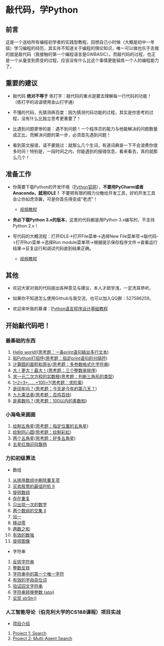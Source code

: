 # 敲代码，学Python

## 前言

这是一个送给所有编程初学者的实践型教程，回想自己小时候（大概是初中一年级）学习编程的经历，其实并不知道关于编程的理论知识，唯一可以做也乐于去做的就是敲代码（我接触的第一个编程语言是GWBASIC）。而敲代码的过程，也正是一个从量变到质变的过程，应该没有什么比这个事情更能锻炼一个人的编程能力了。

## 重要的建议

- 敲代码 **绝对不等于** 练打字：敲代码的重点是要去理解每一行代码的功能！（练打字的话请使用金山打字通）

- 不懂的代码，先猜测再百度：因为猜测代码功能的过程，其实是你思考的过程，没有什么比独立思考更重要了！

- 比遇到问题更惨的是：遇不到问题！一个程序员的能力与他能解决的问题数量成正比，而解决问题的第一步，必须首先遇到问题！

- 看到英文报错，请不要跳过：就那么几个生词，有道词典查一下不会浪费你很多时间！特别是，一段时间之内，你能遇到的报错信息，看来看去，真的就那么几个！

## 准备工作

- 你需要下载Python的开发环境（[Python官网](http://www.python.org)），**不要用PyCharm或者Anaconda，就用IDLE！** 不要把有限的精力分散给开发工具，好的开发工具会让你如虎添翼，可是你首先得变成“老虎”！

    - [视频教程](https://v.youku.com/v_show/id_XMzQxNzY3MjU4OA==.html)

- **务必下载Python 3.x的版本**，这里的代码都是用Python 3.x编写的，不支持Python 2.x！

- 写代码的大概流程：打开IDLE->打开File菜单->选择New File菜单项->敲代码->打开Run菜单->选择Run module菜单项->根据提示保存程序文件->查看运行结果->反复运行和调试代码直到结果正确。

    - [视频教程](https://v.youku.com/v_show/id_XMzY5NDA1ODAwNA==.html)

## 其他

- 欢迎大家对我的代码提出各种意见与建议，本人才疏学浅，一定洗耳恭听。

- 如果你不知道怎么使用Github与我交流，也可以加入QQ群：527586259。

- 欢迎来听我的慕课：[Python语言程序设计基础教程](https://www.icourse163.org/learn/NJUPT-1003215002)

## 开始敲代码吧！

### 最基础的东西
1. [Hello world!](Code/Basic/Basic01.py)([思考题：一条print语句输出多行文本](Code/Basic/Basic01_a.py))
2. [和Python打招呼](Code/Basic/Basic02.py)([思考题：指定print语句的分隔符](Code/Basic/Basic02_a.py))
3. [计算圆的面积和周长](Code/Basic/Basic03.py)([思考题：多参数格式化字符串](Code/Basic/Basic03_a.py))
4. [大！更大！最大！](Code/Basic/Basic04.py)([思考题：三个整数来排序](Code/Basic/Basic04_a.py))
7. [求一元二次方程的实数根](Code/Basic/Basic07.py)([思考题：判断三角形的类型](Code/Basic/Basic07_a.py))
5. [1+2+3+……+100=?](Code/Basic/Basic05.py)([思考题：求阶乘](Code/Basic/Basic05_a.py))
6. [是闰年吗？](Code/Basic/Basic06.py)([思考题：今天是今年的第几天？](Code/Basic/Basic06_a.py))
8. [九九乘法表](Code/Basic/Basic08.py)([思考题：百鸡百钱](Code/Basic/Basic08_a.py))
9. [是素数吗？](Code/Basic/Basic09.py)([思考题：100以内的素数和](Code/Basic/Basic09_a.py))

### 小海龟来画画
1. [绘制五角星](Code/Turtle/Turtle01.py)([思考题：指定位置的五角星](Code/Turtle/Turtle01_a.py))
2. [绘制同心圆](Code/Turtle/Turtle02.py)([思考题：绘制彩虹](Code/Turtle/Turtle02_a.py))
3. [两个五角星](Code/Turtle/Turtle03.py)([思考题：好多五角星](Code/Turtle/Turtle03_a.py))
4. [五星红旗迎风飘扬](Code/Turtle/Turtle04.py)

### 力扣初级算法
* 数组
1. [从排序数组中删除重复项](Code/Leetcode/top-interview-questions-easy/Array21.py)
2. [买卖股票的最佳时机 II](Code/Leetcode/top-interview-questions-easy/Array22.py)
3. [旋转数组](Code/Leetcode/top-interview-questions-easy/Array23.py)
4. [存在重复](Code/Leetcode/top-interview-questions-easy/Array24.py)
5. [只出现一次的数字](Code/Leetcode/top-interview-questions-easy/Array25.py)
6. [两个数组的交集 II](Code/Leetcode/top-interview-questions-easy/Array26.py)
7. [加一](Code/Leetcode/top-interview-questions-easy/Array27.py)
8. [移动零](Code/Leetcode/top-interview-questions-easy/Array28.py)
9. [两数之和](Code/Leetcode/top-interview-questions-easy/Array29.py)
10. [有效的数独](Code/Leetcode/top-interview-questions-easy/Array30.py)
11. [旋转图像](Code/Leetcode/top-interview-questions-easy/Array31.py)
* 字符串
1. [反转字符串](Code/Leetcode/top-interview-questions-easy/String32.py)
2. [整数反转](Code/Leetcode/top-interview-questions-easy/String33.py)
3. [字符串中的第一个唯一字符](Code/Leetcode/top-interview-questions-easy/String34.py)
4. [有效的字母异位词](Code/Leetcode/top-interview-questions-easy/String35.py)
5. [验证回文字符串](Code/Leetcode/top-interview-questions-easy/String36.py)
6. [字符串转换整数 (atoi)](Code/Leetcode/top-interview-questions-easy/String37.py)
7. [实现 strStr()](Code/Leetcode/top-interview-questions-easy/String38.py)

### 人工智能导论（伯克利大学的CS188课程）项目实战
* [项目介绍](http://inst.cs.berkeley.edu/~cs188/fa19/projects/)
1. [Project 1: Search](Code/CS188/search/search.py)
2. [Project 2: Multi-Agent Search](Code/CS188/multiagent/multiAgents.py)